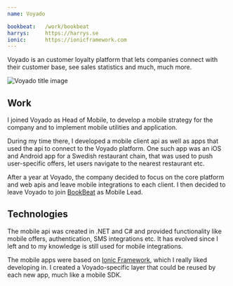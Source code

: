 ```yaml
---
name: Voyado

bookbeat:   /work/bookbeat
harrys:     https://harrys.se
ionic:      https://ionicframework.com
---
```


Voyado is an customer loyalty platform that lets companies connect with their customer base, see sales statistics and much, much more.

![Voyado title image](/assets/work/voyado-title.png)

## Work

I joined Voyado as Head of Mobile, to develop a mobile strategy for the company and to implement mobile utilities and application. 

During my time there, I developed a mobile client api as well as apps that used the api to connect to the Voyado platform. One such app was an iOS and Android app for a Swedish restaurant chain, that was used to push user-specific offers, let users navigate to the nearest restaurant etc.

After a year at Voyado, the company decided to focus on the core platform and web apis and leave mobile integrations to each client. I then decided to leave Voyado to join [BookBeat]({{page.bookbeat}}) as Mobile Lead.


## Technologies

The mobile api was created in .NET and C# and provided functionality like mobile offers, authentication, SMS integrations etc. It has evolved since I left and to my knowledge is still used for mobile integrations.

The mobile apps were based on [Ionic Framework]({{page.ionic}}), which I really liked developing in. I created a Voyado-specific layer that could be reused by each new app, much like a mobile SDK.